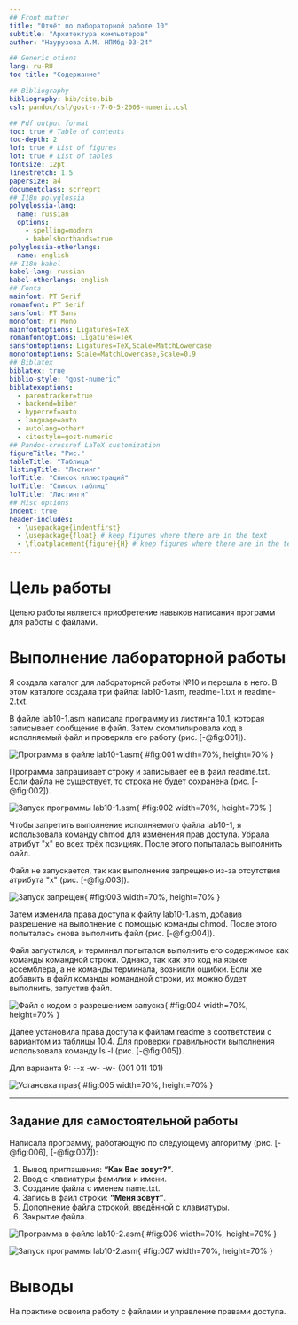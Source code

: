 ```yaml
---
## Front matter
title: "Отчёт по лабораторной работе 10"
subtitle: "Архитектура компьютеров"
author: "Наурузова А.М. НПИбд-03-24"

## Generic otions
lang: ru-RU
toc-title: "Содержание"

## Bibliography
bibliography: bib/cite.bib
csl: pandoc/csl/gost-r-7-0-5-2008-numeric.csl

## Pdf output format
toc: true # Table of contents
toc-depth: 2
lof: true # List of figures
lot: true # List of tables
fontsize: 12pt
linestretch: 1.5
papersize: a4
documentclass: scrreprt
## I18n polyglossia
polyglossia-lang:
  name: russian
  options:
	- spelling=modern
	- babelshorthands=true
polyglossia-otherlangs:
  name: english
## I18n babel
babel-lang: russian
babel-otherlangs: english
## Fonts
mainfont: PT Serif
romanfont: PT Serif
sansfont: PT Sans
monofont: PT Mono
mainfontoptions: Ligatures=TeX
romanfontoptions: Ligatures=TeX
sansfontoptions: Ligatures=TeX,Scale=MatchLowercase
monofontoptions: Scale=MatchLowercase,Scale=0.9
## Biblatex
biblatex: true
biblio-style: "gost-numeric"
biblatexoptions:
  - parentracker=true
  - backend=biber
  - hyperref=auto
  - language=auto
  - autolang=other*
  - citestyle=gost-numeric
## Pandoc-crossref LaTeX customization
figureTitle: "Рис."
tableTitle: "Таблица"
listingTitle: "Листинг"
lofTitle: "Список иллюстраций"
lotTitle: "Список таблиц"
lolTitle: "Листинги"
## Misc options
indent: true
header-includes:
  - \usepackage{indentfirst}
  - \usepackage{float} # keep figures where there are in the text
  - \floatplacement{figure}{H} # keep figures where there are in the text
---
```


# Цель работы

Целью работы является приобретение навыков написания программ для работы с файлами.

# Выполнение лабораторной работы

Я создала каталог для лабораторной работы №10 и перешла в него. В этом каталоге создала три файла: lab10-1.asm, readme-1.txt и readme-2.txt.

В файле lab10-1.asm написала программу из листинга 10.1, которая записывает сообщение в файл. Затем скомпилировала код в исполняемый файл и проверила его работу (рис. [-@fig:001]).

![Программа в файле lab10-1.asm](image/01.png){ #fig:001 width=70%, height=70% }

Программа запрашивает строку и записывает её в файл readme.txt. Если файла не существует, то строка не будет сохранена (рис. [-@fig:002]).

![Запуск программы lab10-1.asm](image/02.png){ #fig:002 width=70%, height=70% }

Чтобы запретить выполнение исполняемого файла lab10-1, я использовала команду chmod для изменения прав доступа. Убрала атрибут "x" во всех трёх позициях. После этого попыталась выполнить файл.

Файл не запускается, так как выполнение запрещено из-за отсутствия атрибута "x" (рис. [-@fig:003]).

![Запуск запрещен](image/03.png){ #fig:003 width=70%, height=70% }

Затем изменила права доступа к файлу lab10-1.asm, добавив разрешение на выполнение с помощью команды chmod. После этого попыталась снова выполнить файл (рис. [-@fig:004]).

Файл запустился, и терминал попытался выполнить его содержимое как команды командной строки. Однако, так как это код на языке ассемблера, а не команды терминала, возникли ошибки. Если же добавить в файл команды командной строки, их можно будет выполнить, запустив файл.

![Файл с кодом с разрешением запуска](image/04.png){ #fig:004 width=70%, height=70% }

Далее установила права доступа к файлам readme в соответствии с вариантом из таблицы 10.4. Для проверки правильности выполнения использовала команду ls -l (рис. [-@fig:005]).

Для варианта 9: --x -w- -w-  (001 011 101)

![Установка прав](image/05.png){ #fig:005 width=70%, height=70% }

---

## Задание для самостоятельной работы

Написала программу, работающую по следующему алгоритму (рис. [-@fig:006], [-@fig:007]):

1. Вывод приглашения: **“Как Вас зовут?”**.
2. Ввод с клавиатуры фамилии и имени.
3. Создание файла с именем name.txt.
4. Запись в файл строки: **“Меня зовут”**.
5. Дополнение файла строкой, введённой с клавиатуры.
6. Закрытие файла.

![Программа в файле lab10-2.asm](image/06.png){ #fig:006 width=70%, height=70% }

![Запуск программы lab10-2.asm](image/07.png){ #fig:007 width=70%, height=70% }

# Выводы

На практике освоила работу с файлами и управление правами доступа.
